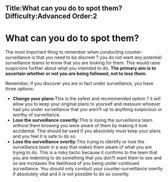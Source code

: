Title:What can you do to spot them?
Difficulty:Advanced
Order:2
---
<h1>What can you do to spot them?</h1><p>The most important thing to remember when conducting counter-surveillance is that you need to be discreet ? you do not want any potential surveillance teams to know that you are looking for them. This would raise suspicions further about what you intended to do. <b>The primary aim is to ascertain whether or not you are being followed, not to lose them. </b></p><p>Remember, if you discover you are in fact under surveillance, you have three options:<ul><li><b>Change your plans:</b>This is the safest and recommended option ? it will allow you to keep your original plans to yourself and reassure whoever had you under surveillance that you aren?t up to anything suspicious or worthy of surveillance.</li><li><b>Lose the surveillance covertly:</b>This is losing the surveillance team without them knowing you were aware of them by making it look accidental. This should be used if you absolutely must keep your plans and you feel it is safe to do so.</li><li><b>Lose the surveillance overtly:</b>This trying to identify or lose the surveillance team in a way that makes them aware of what you are trying to do. This is a risky tactic because it confirms to the team that you are indenting to do something that you don?t want them to see and so are increases the likelihood of you being under continued surveillance. You should only conduct your counter-surveillance overtly if absolutely vital and it is not possible to do so covertly.</li></ul></p>